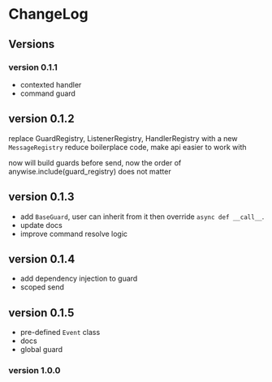# ChangeLog

## Versions

### version 0.1.1

- contexted handler
- command guard

## version 0.1.2

replace GuardRegistry, ListenerRegistry, HandlerRegistry with a new `MessageRegistry`
reduce boilerplace code, make api easier to work with

now will build guards before send, now the order of anywise.include(guard_registry) does not matter

## version 0.1.3

- add `BaseGuard`, user can inherit from it then override `async def __call__`.
- update docs
- improve command resolve logic

## version 0.1.4

- add dependency injection to guard
- scoped send

## version 0.1.5

- pre-defined `Event` class
- docs
- global guard

### version 1.0.0
